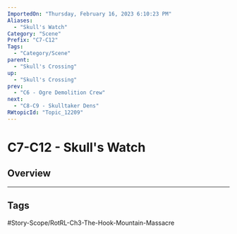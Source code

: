 ```yaml
---
ImportedOn: "Thursday, February 16, 2023 6:10:23 PM"
Aliases:
  - "Skull's Watch"
Category: "Scene"
Prefix: "C7-C12"
Tags:
  - "Category/Scene"
parent:
  - "Skull's Crossing"
up:
  - "Skull's Crossing"
prev:
  - "C6 - Ogre Demolition Crew"
next:
  - "C8-C9 - Skulltaker Dens"
RWtopicId: "Topic_12209"
---
```

# C7-C12 - Skull's Watch
## Overview

---
## Tags
#Story-Scope/RotRL-Ch3-The-Hook-Mountain-Massacre

